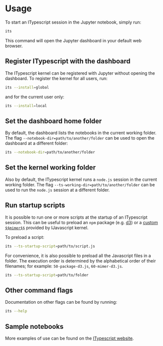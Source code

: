 # Usage

To start an ITypescript session in the Jupyter notebook, simply run:

```sh
its
```

This command will open the Jupyter dashboard in your default web browser.

## Register ITypescript with the dashboard

The ITypescript kernel can be registered with Jupyter without
opening the dashboard. To register the kernel for all users, run:

```sh
its --install=global
```

and for the current user only:

```sh
its --install=local
```

## Set the dashboard home folder

By default, the dashboard lists the notebooks in the current working folder. The
flag `--notebook-dir=path/to/another/folder` can be used to open the dashboard
at a different folder:

```sh
its --notebook-dir=path/to/another/folder
```

## Set the kernel working folder

Also by default, the ITypescript kernel runs a `node.js` session in the current
working folder. The flag `--ts-working-dir=path/to/another/folder` can be used
to run the `node.js` session at a different folder.

## Run startup scripts

It is possible to run one or more scripts at the startup of an ITypescript
session. This can be useful to preload an `npm` package (e.g.
[d3](https://www.npmjs.com/package/d3)) or a [custom
`$$mimer$$`](http://n-riesco.github.io/ijavascript/doc/mimer.ipynb.html) provided by IJavascript kernel.

To preload a script:

```sh
its --ts-startup-script=path/to/script.js
```

For convenience, it is also possible to preload all the Javascript files in a
folder. The execution order is determined by the alphabetical order of their
filenames; for example: `50-package-d3.js`, `60-mimer-d3.js`.

```sh
its --ts-startup-script=path/to/folder
```

## Other command flags

Documentation on other flags can be found by running:

```sh
its --help
```

## Sample notebooks

More examples of use can be found on the [ITypescript
website](https://nearbydelta.github.io/itypescript/index.html).
